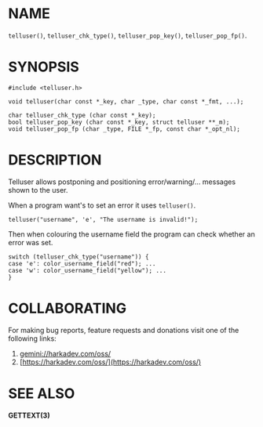 # NAME

`telluser()`, `telluser_chk_type()`, `telluser_pop_key()`, `telluser_pop_fp()`.

# SYNOPSIS

    #include <telluser.h>
    
    void telluser(char const *_key, char _type, char const *_fmt, ...);
    
    char telluser_chk_type (char const *_key);
    bool telluser_pop_key (char const *_key, struct telluser **_m);
    void telluser_pop_fp (char _type, FILE *_fp, const char *_opt_nl);

# DESCRIPTION

Telluser allows postponing and positioning error/warning/... messages
shown to the user.

When a program want's to set an error it uses `telluser()`.

    telluser("username", 'e', "The username is invalid!");

Then when colouring the username field the program can check whether
an error was set.

    switch (telluser_chk_type("username")) {
    case 'e': color_username_field("red"); ...
    case 'w': color_username_field("yellow"); ...
    }

# COLLABORATING

For making bug reports, feature requests and donations visit
one of the following links:

1. [gemini://harkadev.com/oss/](gemini://harkadev.com/oss/)
2. [https://harkadev.com/oss/](https://harkadev.com/oss/)

# SEE ALSO

**GETTEXT(3)**
